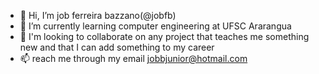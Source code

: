 - 👋 Hi, I’m job ferreira bazzano(@jobfb)
- 🌱 I’m currently learning computer engineering at UFSC Ararangua
- 💞️ I'm looking to collaborate on any project that teaches me something new and that I can add something to my career
- 📫 reach me through my email jobbjunior@hotmail.com

<!---
jobfb/jobfb is a ✨ special ✨ repository because its `README.md` (this file) appears on your GitHub profile.
You can click the Preview link to take a look at your changes.
--->
